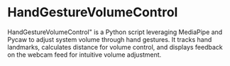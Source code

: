 # HandGestureVolumeControl
HandGestureVolumeControl" is a Python script leveraging MediaPipe and Pycaw to adjust system volume through hand gestures. It tracks hand landmarks, calculates distance for volume control, and displays feedback on the webcam feed for intuitive volume adjustment.
